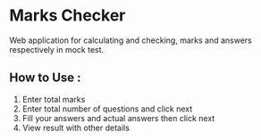 # Marks Checker
Web application for calculating and checking, marks and answers respectively in mock test.

## How to Use :
1. Enter total marks
1. Enter total number of questions and click next
1. Fill your answers and actual answers then click next
1. View result with other details